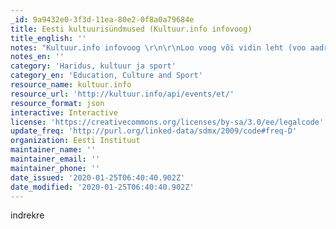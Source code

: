 ```yaml
---
_id: 9a9432e0-3f3d-11ea-80e2-0f8a0a79684e
title: Eesti kultuurisündmused (Kultuur.info infovoog)
title_english: ''
notes: "Kultuur.info infovoog \r\n\r\nLoo voog või vidin leht (voo aadress väli tagastab JSON-i)\r\nhttp://kultuur.info/loo_voog_voi_vidin/\r\n\r\nLisaks on url-ide nimekirjas järgmised url-id defineeritud:\r\n\r\n* RSS url-id (tagastavad RSS xml-i)\r\nhttp://kultuur.info/rss/varstialgavad/\r\nhttp://kultuur.info/rss/startingsoon/\r\nhttp://kultuur.info/rss/rustartingsoon/\r\n\r\n* Export url-id (tagastavad reeglina JSON-i):\r\nhttp://kultuur.info/api2/locations/et/\r\nhttp://kultuur.info/api2/locations/en/\r\n\r\nhttp://kultuur.info/api2/organizers/et/\r\nhttp://kultuur.info/api2/organizers/en/\r\n\r\nhttp://kultuur.info/api/artists/et/\r\nhttp://kultuur.info/api/artists/en/\r\n\r\nhttp://kultuur.info/api/events/et/\r\nhttp://kultuur.info/api/events/en/\r\n\r\nhttp://kultuur.info/api/topics/\r\nhttp://kultuur.info/api/location/<ASUKOHA_ID>/\r\nhttp://kultuur.info/api/organizer/<KORRALDAJA_ID>/"
notes_en: ''
category: 'Haridus, kultuur ja sport'
category_en: 'Education, Culture and Sport'
resource_name: kultuur.info
resource_url: 'http://kultuur.info/api/events/et/'
resource_format: json
interactive: Interactive
license: 'https://creativecommons.org/licenses/by-sa/3.0/ee/legalcode'
update_freq: 'http://purl.org/linked-data/sdmx/2009/code#freq-D'
organization: Eesti Instituut
maintainer_name: ''
maintainer_email: ''
maintainer_phone: ''
date_issued: '2020-01-25T06:40:40.902Z'
date_modified: '2020-01-25T06:40:40.902Z'
---
```

indrekre
